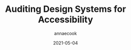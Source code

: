---
author: annaecook
date: 2021-05-04
layout: post.njk
publisher: dequesystems
tags:
  - accessibility
  - design-systems
  - quality
target_url: https://www.deque.com/blog/auditing-design-systems-for-accessibility/
title: Auditing Design Systems for Accessibility
---